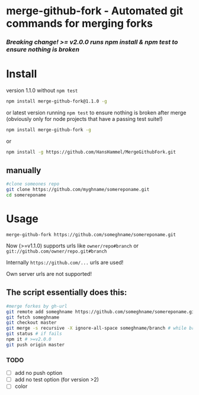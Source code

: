 merge-github-fork - Automated git commands for merging forks
============================================================

### *Breaking change! >= v2.0.0 runs npm install & npm test to ensure nothing is broken*

# Install

version 1.1.0 without `npm test`

```sh
npm install merge-github-fork@1.1.0 -g
```

or latest version running `npm test` to ensure nothing is broken after merge  
(obviously only for node projects that have a passing test suite!)

```sh
npm install merge-github-fork -g
```

or

```sh
npm install -g https://github.com/HansHammel/MergeGithubFork.git
```

##  manually ##

```bash
#clone someones repo
git clone https://github.com/myghname/somereponame.git
cd somereponame
```

# Usage

	merge-github-fork https://github.com/someghname/somereponame.git

Now (>=v1.1.0) supports urls like `owner/repo#branch` or `git://github.com/owner/repo.git#branch`

Internally `https://github.com/...` urls are used!

Own server urls are not supported!

## The script essentially does this: ##

```bash
#merge forkes by gh-url
git remote add someghname https://github.com/someghname/somereponame.git#branch # no branch defaults to master
git fetch someghname
git checkout master
git merge -s recursive -X ignore-all-space someghname/branch # while branch defaults to master
git status # if fails
npm it # >=v2.0.0
git push origin master
```

### TODO
- [ ] add no push option
- [ ] add no test option (for version >2)
- [ ] color
